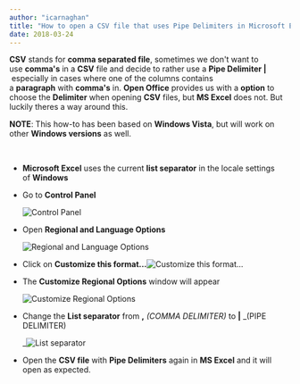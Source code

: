 ```yaml
---
author: "icarnaghan"
title: "How to open a CSV file that uses Pipe Delimiters in Microsoft Excel"
date: 2018-03-24
---
```


**CSV** stands for **comma separated file**, sometimes we don't want to use **comma's** in a **CSV** file and decide to rather use a **Pipe Delimiter |** especially in cases where one of the columns contains a **paragraph** with **comma's** in. **Open Office** provides us with a **option** to choose the **Delimiter** when opening **CSV** files, but **MS Excel** does not. But luckily theres a way around this.

**NOTE**: This how-to has been based on **Windows Vista**, but will work on other **Windows versions** as well.

 

- **Microsoft Excel** uses the current **list separator** in the locale settings of **Windows**
- Go to **Control Panel**
    
    ![Control Panel](images/de1.PNG "Control Panel")
- Open **Regional and Language Options**
    
    ![Regional and Language Options](images/de2.PNG "Regional and Language Options")
- Click on **Customize this format...**![Customize this format...](images/de3.PNG "Customize this format...")
- The **Customize Regional Options** window will appear
    
    ![Customize Regional Options](images/de4.PNG "Customize Regional Options")
- Change the **List separator** from **,** _(COMMA DELIMITER)_ to **|** _(PIPE DELIMITER)
    
    _![List separator](images/de5.PNG "List separator")
- Open the **CSV file** with **Pipe Delimiters** again in **MS Excel** and it will open as expected.
